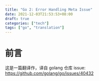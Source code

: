 ```yaml
---
title: "Go 2: Error Handling Meta Issue"
date: 2021-12-03T21:53:53+08:00
draft: true
categories: ["tech"]
tags: ["go", "translation"]
---
```


# 前言

这是一篇翻译作，译自 golang 仓库 issue: https://github.com/golang/go/issues/40432
